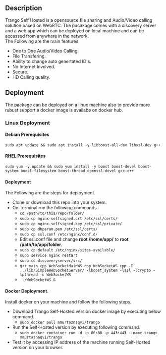 ## Description
Trango Self Hosted is a opensource file sharing and Audio/Video calling solution based on WebRTC. The pacakage comes with a discovery server and a web app which can be deployed on local machine and can be accessed from anywhere in the network.<br />
The Following are the main features.
- One to One Audio/Video Calling.
- File Transfering.
- Ability to change auto genertated ID's.
- No Internet Involved.
- Secure.
- HD Calling quality.

## Deployment
The package can be deployed on a linux machine also to provide more rubust support a docker image is availabe on docker hub.
### Linux Deployment
#### Debian Prerequisites
``` sudo apt update && sudo apt install -y libboost-all-dev libssl-dev g++ ```
#### RHEL Prerequisites
``` sudo yum -y update && sudo yum install -y boost boost-devel boost-system boost-filesystem boost-thread openssl-devel gcc-c++ ```
#### Deployment
The Following are the steps for deployment.
- Clone or download this repo into your system.
- On Terminal run the following commands.
  - ``` cd /path/to/this/repo/folder/ ```
  - ``` sudo cp nginx-selfsigned.crt /etc/ssl/certs/ ```
  - ``` sudo cp nginx-selfsigned.key /etc/ssl/private/ ```
  - ``` sudo cp dhparam.pem /etc/ssl/certs/ ```
  - ``` sudo cp ssl.conf /etc/nginx/conf.d/ ```
  - Edit ssl.conf file and change **root /home/app/** to **root /path/to/app/folder**.
  - ``` sudo cp default /etc/nginx/sites-available/ ```
  - ``` sudo service nginx restart ```
  - ``` sudo cd discoveryserver/src/ ```
  - ``` g++ main.cpp WebSocketMainWS.cpp WebSocketWS.cpp -I ../lib/SimpleWebSocketServer/ -lboost_system -lssl -lcrypto -lpthread -o WebSocketWS ```
  - ``` ./WebSocketWS &```
  
#### Docker Deployment.
Install docker on your machine and follow the following steps.
- Download Trango Self-Hosted version docker image by executing below command.
  - ```sudo docker pull mmurtaznaqvi/trango```
- Run the Self-Hosted version by executing following command.
  - ```sudo docker container run -d -p 80:80 -p 443:443 --name trango mmurtaznaqvi/trango```
- Test it by accessing IP address of the machine running Self-Hosted version on your browser.
